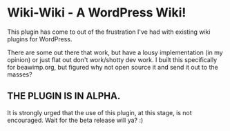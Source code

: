 Wiki-Wiki - A WordPress Wiki!
=============================

This plugin has come to out of the frustration I've had with existing wiki plugins for WordPress.

There are some out there that work, but have a lousy implementation (in my opinion) or just flat out don't work/shotty dev work. I built this specifically for beawimp.org, but figured why not open source it and send it out to the masses?

THE PLUGIN IS IN ALPHA.
-----------------

It is strongly urged that the use of this plugin, at this stage, is not encouraged. Wait for the beta release will ya? :)